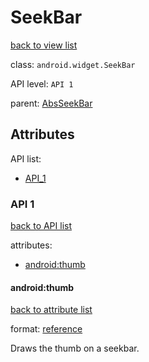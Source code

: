# SeekBar

[back to view list](View_list.md#SeekBar)

class: `android.widget.SeekBar`

API level: `API 1`

parent: [AbsSeekBar](AbsSeekBar.md)

## Attributes

API list:

* [API_1](#api_1)

### <a name="api_1"></a>API 1

[back to API list](#api_list)

attributes:

* [android:thumb](#android_thumb)

#### <a name="android_thumb"></a>android:thumb

[back to attribute list](#api_1)

format: [reference](../Formats.md#reference)

Draws the thumb on a seekbar.